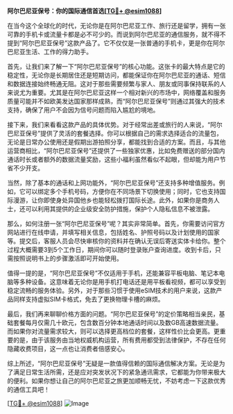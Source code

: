 **阿尔巴尼亚保号：你的国际通信首选[[TG💪+ @esim1088](https://t.me/s/esim1088)]**

在当今这个全球化的时代，无论你是在阿尔巴尼亚工作、旅行还是留学，拥有一张可靠的手机卡或流量卡都是必不可少的。而说到阿尔巴尼亚的通信服务，就不得不提到“阿尔巴尼亚保号”这款产品了。它不仅仅是一张普通的手机卡，更是你在阿尔巴尼亚生活、工作的得力助手。

首先，让我们来了解一下“阿尔巴尼亚保号”的核心功能。这张卡的最大特点是它的稳定性，无论你是长期居住还是短期访问，都能保证你在阿尔巴尼亚的通话、短信和数据连接始终畅通无阻。这对于那些需要频繁与家人、朋友或同事保持联系的人来说尤为重要。尤其是在阿尔巴尼亚这样一个相对新兴的市场中，网络覆盖和服务质量可能并不如欧美发达国家那样成熟，而“阿尔巴尼亚保号”则通过其强大的技术支持，确保了用户不会因为信号问题而陷入尴尬的境地。

接下来，我们来看看这款产品的具体优势。对于经常出差或旅行的人来说，“阿尔巴尼亚保号”提供了灵活的套餐选择。你可以根据自己的需求选择适合的流量包，无论是日常办公使用还是假期出游拍照分享，都能找到合适的方案。而且，与其他运营商相比，“阿尔巴尼亚保号”还提供了一些独家优惠，比如免费赠送的部分国内通话时长或者额外的数据流量奖励，这些小福利虽然看似不起眼，但却能为用户节省不少开支。

当然，除了基本的通话和上网功能外，“阿尔巴尼亚保号”还支持多种增值服务。例如，它可以绑定多个手机号码，方便你在不同场景下切换使用；同时，它也支持国际漫游，让你即使身处异国他乡也能轻松拨打国际长途。此外，如果你是商务人士，还可以利用其提供的企业级安全防护措施，保护个人隐私信息不被泄露。

那么，如何注册一张“阿尔巴尼亚保号”呢？其实非常简单。首先，你需要访问官方网站进行在线申请，并填写相关信息，包括姓名、护照号码以及计划使用的国家等。提交后，客服人员会尽快审核你的资料并在确认无误后寄送实体卡给你。整个过程大概需要3到5个工作日，期间你可以随时登录账户查询进度。收到卡后，只需按照说明书上的步骤激活即可开始使用。

值得一提的是，“阿尔巴尼亚保号”不仅适用于手机，还能兼容平板电脑、笔记本电脑等多种设备。这意味着无论你是用手机打电话还是用平板看视频，都可以享受到稳定流畅的服务体验。另外，对于那些习惯于使用eSIM技术的用户来说，这款产品同样支持虚拟SIM卡格式，免去了更换物理卡槽的麻烦。

最后，我们再来聊聊价格方面的问题。“阿尔巴尼亚保号”的定价策略相当亲民，基础套餐每月仅需几十欧元，包含数百分钟本地通话时间以及数GB高速数据流量。而如果你对流量需求较大，则可以选择更高档位的套餐，这样性价比会更高。更重要的是，由于该服务由当地权威机构运营，所有费用都受到法律保护，不存在任何隐藏收费项目，这一点也让消费者倍感安心。

综上所述，“阿尔巴尼亚保号”无疑是一款值得信赖的国际通信解决方案。无论是为了满足日常生活所需，还是应对突发状况下的紧急通讯需求，它都能为你带来极大的便利。如果你想让自己的阿尔巴尼亚之旅更加顺畅无忧，不妨考虑一下这款优秀的通信工具吧！

[[TG💪+ @esim1088](https://t.me/s/esim1088)] 
![Image](https://i.postimg.cc/4NQfJmqS/Snipaste-2025-05-13-00-14-12.png)